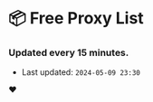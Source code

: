# :package: Free Proxy List
### Updated every 15 minutes.

- Last updated: `2024-05-09 23:30`

:heart:
